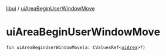 [libui](README.md) / [uiAreaBeginUserWindowMove](ui-area-begin-user-window-move.md)

# uiAreaBeginUserWindowMove

`fun uiAreaBeginUserWindowMove(a: CValuesRef<`[`uiArea`](ui-area.md)`>?)`
